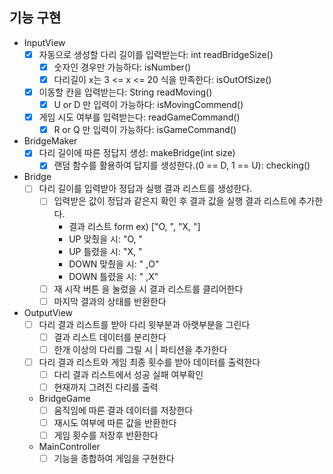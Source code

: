 ## 기능 구현
- InputView
  - [X] 자동으로 생성할 다리 길이를 입력받는다: int readBridgeSize()
    - [X] 숫자인 경우만 가능하다: isNumber()
    - [X] 다리길이 x는 3 <= x <= 20 식을 만족한다: isOutOfSize() 
  - [X] 이동할 칸을 입력받는다: String readMoving()
    - [X] U or D 만 입력이 가능하다: isMovingCommend()
  - [X] 게임 시도 여부를 입력받는다: readGameCommand()
    - [X] R or Q 만 입력이 가능하다: isGameCommand()
- BridgeMaker
  - [X] 다리 길이에 따른 정답지 생성: makeBridge(int size)
    - [X] 랜덤 함수를 활용하여 답지를 생성한다.(0 == D, 1 == U): checking()
- Bridge
  - [ ] 다리 길이를 입력받아 정답과 실행 결과 리스트를 생성한다.
    - [ ] 입력받은 값이 정답과 같은지 확인 후 결과 값을 실행 결과 리스트에 추가한다.
      - 결과 리스트 form ex) ["O, ", "X, "]
      - UP 맞췄을 시: "O, "
      - UP 틀렸을 시: "X, "
      - DOWN 맞췄을 시: " ,O"
      - DOWN 틀렸을 시: " ,X"
    - [ ] 재 시작 버튼 을 눌렀을 시 결과 리스트를 클리어한다
    - [ ] 마지막 결과의 상태를 반환한다
- OutputView
  - [ ] 다리 결과 리스트를 받아 다리 윗부분과 아랫부분을 그린다
    - [ ] 결과 리스트 데이터를 분리한다
    - [ ] 한개 이상의 다리를 그릴 시 | 파티션을 추가한다
  - [ ] 다리 결과 리스트와 게임 최종 횟수를 받아 데이터를 출력한다
    - [ ] 다리 결과 리스트에서 성공 실패 여부확인
    - [ ] 현재까지 그려진 다리를 출력
  - BridgeGame
    - [ ] 움직임에 따른 결과 데이터를 저장한다
    - [ ] 재시도 여부에 따른 값을 반환한다
    - [ ] 게임 횟수를 저장후 반환한다
  - MainController
    - [ ] 기능을 종합하여 게임을 구현한다 